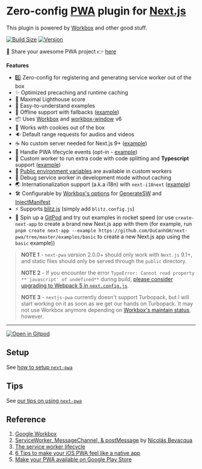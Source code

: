 # Zero-config [PWA](https://web.dev/learn/pwa/) plugin for [Next.js](https://nextjs.org/)

This plugin is powered by [Workbox](https://developer.chrome.com/docs/workbox/) and other good stuff.

[![Build Size](https://img.shields.io/bundlephobia/minzip/nextjs-pwa?label=Bundle%20size&style=flat&color=success)](https://bundlephobia.com/result?p=nextjs-pwa)
[![Version](https://img.shields.io/npm/v/nextjs-pwa?style=flat&color=success)](https://www.npmjs.com/package/nextjs-pwa)

👋 Share your awesome PWA project 👉 [here](https://github.com/shadowwalker/next-pwa/discussions/206)

**Features**

- 0️⃣ Zero-config for registering and generating service worker out of the box
- ✨ Optimized precaching and runtime caching
- 💯 Maximal Lighthouse score
- 🎈 Easy-to-understand examples
- 📴 Offline support with fallbacks ([example](/examples/offline-fallback-v2))
- 📦 Uses [Workbox](https://developer.chrome.com/docs/workbox/) and [workbox-window](https://developer.chrome.com/docs/workbox/modules/workbox-window) v6
- 🍪 Works with cookies out of the box
- 🔉 Default range requests for audios and videos
- ☕ No custom server needed for Next.js 9+ ([example](/examples/basic))
- 🔧 Handle PWA lifecycle events (opt-in - [example](/examples/lifecycle))
- 📐 Custom worker to run extra code with code splitting and **Typescript** support ([example](/examples/custom-worker))
- 📜 [Public environment variables](https://nextjs.org/docs/basic-features/environment-variables#exposing-environment-variables-to-the-browser) are available in custom workers
- 🐞 Debug service worker in development mode without caching
- 🌏 Internationalization support (a.k.a i18n) with `next-i18next` ([example](/examples/next-i18next))
- 🛠 Configurable by [Workbox's options](https://developer.chrome.com/docs/workbox/modules/workbox-webpack-plugin) for [GenerateSW](https://developer.chrome.com/docs/workbox/modules/workbox-webpack-plugin/#generatesw-plugin) and [InjectManifest](https://developer.chrome.com/docs/workbox/modules/workbox-webpack-plugin/#injectmanifest-plugin)
- ⚡ Supports [blitz.js](https://blitzjs.com/) (simply add `blitz.config.js`)
- 🚀 Spin up a [GitPod](https://gitpod.io/#https://github.com/DuCanhGH/next-pwa/) and try out examples in rocket speed (or use `create-next-app` to create a brand new Next.js app with them (for example, run `pnpm create next-app --example https://github.com/DuCanhGH/next-pwa/tree/master/examples/basic` to create a new Next.js app using the `basic` example))

> **NOTE 1** - `next-pwa` version 2.0.0+ should only work with `Next.js` 9.1+, and static files should only be served through the `public` directory.
>
> **NOTE 2** - If you encounter the error `TypeError: Cannot read property **'javascript' of undefined**` during build, [please consider upgrading to Webpack 5 in `next.config.js`](https://github.com/shadowwalker/next-pwa/issues/198#issuecomment-817205700).
>
> **NOTE 3** - `nextjs-pwa` currently doesn't support Turbopack, but I will start working on it as soon as we get our hands on Turbopack. It may not use Workbox anymore depending on [Workbox's maintain status](https://github.com/GoogleChrome/workbox/issues/3149), however.

---

[![Open in Gitpod](https://img.shields.io/badge/Open%20In-Gitpod.io-%231966D2?style=for-the-badge&logo=gitpod)](https://gitpod.io/#https://github.com/DuCanhGH/next-pwa/)

## Setup

See [how to setup `next-pwa`](SETUP.md)

## Tips

See [our tips on using `next-pwa`](TIPS.md)

## Reference

1. [Google Workbox](https://developer.chrome.com/docs/workbox/what-is-workbox/)
2. [ServiceWorker, MessageChannel, & postMessage](https://ponyfoo.com/articles/serviceworker-messagechannel-postmessage) by [Nicolás Bevacqua](https://ponyfoo.com/contributors/ponyfoo)
3. [The service worker lifecycle](https://developers.google.com/web/fundamentals/primers/service-workers/lifecycle)
4. [6 Tips to make your iOS PWA feel like a native app](https://www.netguru.com/codestories/pwa-ios)
5. [Make your PWA available on Google Play Store](https://www.netguru.com/codestories/make-your-pwa-available-on-google-play-store)
